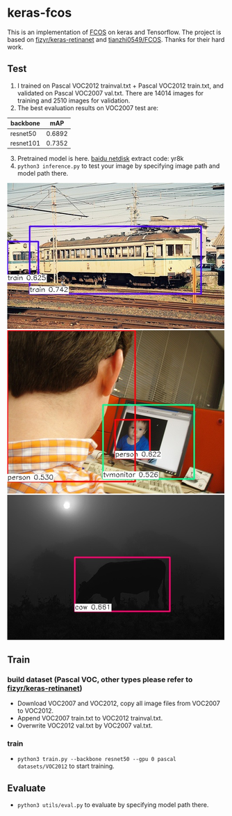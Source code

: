 # keras-fcos
This is an implementation of [FCOS](https://arxiv.org/abs/1904.01355) on keras and Tensorflow. The project is based on [fizyr/keras-retinanet](https://github.com/fizyr/keras-retinanet)
and [tianzhi0549/FCOS](https://github.com/tianzhi0549/FCOS). 
Thanks for their hard work. 
## Test
1. I trained on Pascal VOC2012 trainval.txt + Pascal VOC2012 train.txt, and validated on Pascal VOC2007 val.txt. There are 14014 images for training and 2510 images for validation.
2. The best evaluation results on VOC2007 test are: 

| backbone | mAP |
| ---- | ---- |
| resnet50 | 0.6892 | 
| resnet101 | 0.7352 |

3. Pretrained model is here. [baidu netdisk](https://pan.baidu.com/s/1Gq3CGPltUumd3JwaCagbGg) extract code: yr8k     
4. `python3 inference.py` to test your image by specifying image path and model path there. 

![image1](test/005360.jpg) 
![image2](test/2012_000949.jpg)
![image3](test/2010_003345.jpg)


## Train
### build dataset (Pascal VOC, other types please refer to [fizyr/keras-retinanet](https://github.com/fizyr/keras-retinanet))
* Download VOC2007 and VOC2012, copy all image files from VOC2007 to VOC2012.
* Append VOC2007 train.txt to VOC2012 trainval.txt.
* Overwrite VOC2012 val.txt by VOC2007 val.txt.
### train
* `python3 train.py --backbone resnet50 --gpu 0 pascal datasets/VOC2012` to start training.
## Evaluate
* `python3 utils/eval.py` to evaluate by specifying model path there.